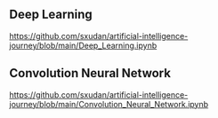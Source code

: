 ## Deep Learning

https://github.com/sxudan/artificial-intelligence-journey/blob/main/Deep_Learning.ipynb

## Convolution Neural Network

https://github.com/sxudan/artificial-intelligence-journey/blob/main/Convolution_Neural_Network.ipynb
